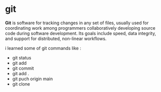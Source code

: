 # git  

**Git** is software for tracking changes in any set of files, usually used for coordinating work among programmers collaboratively developing source code during software development. Its goals include speed, data integrity, and support for distributed, non-linear workflows.

i learned some of git commands like : 

- git status
- git add
- git commit
- git add .
- git puch origin main
- git clone

